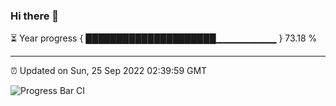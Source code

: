 ### Hi there 👋

⏳ Year progress { █████████████████████▁▁▁▁▁▁▁▁▁ } 73.18 %

---

⏰ Updated on Sun, 25 Sep 2022 02:39:59 GMT

![Progress Bar CI](https://github.com/ZhaoGui/ZhaoGui/workflows/Progress%20Bar%20CI/badge.svg)
